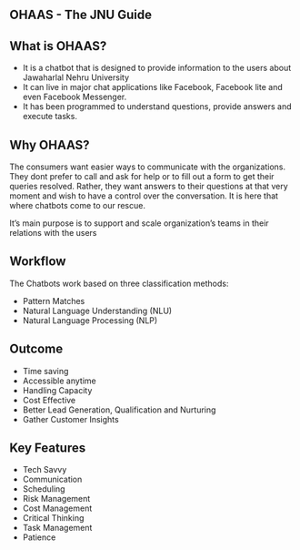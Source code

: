 ## OHAAS - The JNU Guide

 ## What is OHAAS?
 - It is a chatbot that is designed to provide information to the users about Jawaharlal Nehru University
- It can live in major chat applications like Facebook,
          Facebook lite and even Facebook Messenger.
 - It has been programmed to understand questions, provide answers and execute tasks.

 ## Why OHAAS?
 The consumers want easier ways to communicate with the organizations. They dont prefer to call and ask for help or to fill out a form to get their queries resolved. Rather, they want answers to their questions at that very moment and wish to have a control over the conversation.  It is here that where chatbots come to our rescue.

It’s main purpose is to support and scale organization’s teams in their relations with the users
 ## Workflow
 The Chatbots work based on three classification methods:
 - Pattern Matches
 - Natural Language 
       Understanding  (NLU)
- Natural Language
       Processing (NLP)



## Outcome
- Time saving
- Accessible anytime
- Handling Capacity
- Cost Effective
- Better Lead Generation, Qualification and Nurturing
- Gather Customer Insights

## Key Features
- Tech Savvy
- Communication
- Scheduling
- Risk Management
- Cost Management
- Critical Thinking
- Task Management
- Patience
